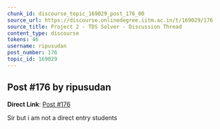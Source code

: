 ```yaml
---
chunk_id: discourse_topic_169029_post_176_00
source_url: https://discourse.onlinedegree.iitm.ac.in/t/169029/176
source_title: Project 2 - TDS Solver - Discussion Thread
content_type: discourse
tokens: 46
username: ripusudan
post_number: 176
topic_id: 169029
---
```


## Post #176 by ripusudan

**Direct Link**: [Post #176](https://discourse.onlinedegree.iitm.ac.in/t/169029/176)

Sir but i am not a direct entry students
